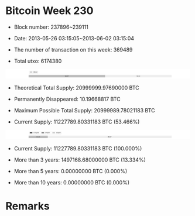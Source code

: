 # Bitcoin Week 230

- Block number: 237896~239111

- Date: 2013-05-26 03:15:05~2013-06-02 03:15:04

- The number of transaction on this week: 369489

- Total utxo: 6174380

![](../images/mined_week230.png)

- Theoretical Total Supply: 20999999.97690000 BTC

- Permanently Disappeared: 10.19668817 BTC

- Maximum Possible Total Supply: 20999989.78021183 BTC

- Current Supply: 11227789.80331183 BTC (53.466%)

![](../images/year_week230.png)


- Current Supply: 11227789.80331183 BTC (100.000%)

- More than 3 years: 1497168.68000000 BTC (13.334%)

- More than 5 years: 0.00000000 BTC (0.000%)

- More than 10 years: 0.00000000 BTC (0.000%)

# Remarks

